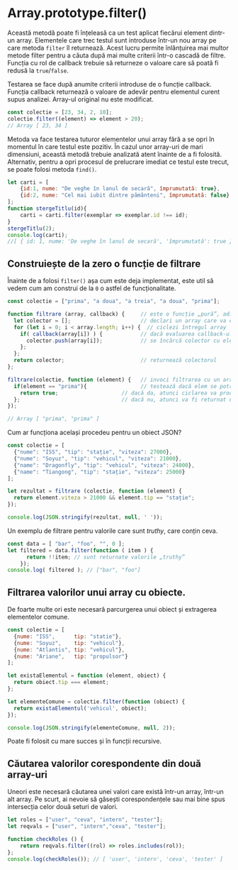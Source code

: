 # Array.prototype.filter()

Această metodă poate fi înțeleasă ca un test aplicat fiecărui element dintr-un array. Elementele care trec testul sunt introduse într-un nou array pe care metoda `filter` îl returnează. Acest lucru permite înlănțuirea mai multor metode filter pentru a căuta după mai multe criterii într-o cascadă de filtre. Funcția cu rol de callback trebuie să returneze o valoare care să poată fi redusă la `true`/`false`.

Testarea se face după anumite criterii introduse de o funcție callback. Funcția callback returnează o valoare de adevăr pentru elementul curent supus analizei. Array-ul original nu este modificat.

```javascript
const colectie = [23, 34, 2, 10];
colectie.filter((element) => element > 20);
// Array [ 23, 34 ]
```

Metoda va face testarea tuturor elementelor unui array fără a se opri în momentul în care testul este pozitiv. În cazul unor array-uri de mari dimensiuni, această metodă trebuie analizată atent înainte de a fi folosită. Alternativ, pentru a opri procesul de prelucrare imediat ce testul este trecut, se poate folosi metoda `find()`.

```javascript
let carti = [
    {id:1, nume: "De veghe în lanul de secară", împrumutată: true},
    {id:2, nume: "Cel mai iubit dintre pământeni", împrumutată: false}
];
function stergeTitlu(id){
    carti = carti.filter(exemplar => exemplar.id !== id);
}
stergeTitlu(2);
console.log(carti);
//[ { id: 1, nume: 'De veghe în lanul de secară', 'împrumutată': true } ]
```

## Construiește de la zero o funcție de filtrare

Înainte de a folosi `filter()` așa cum este deja implementat, este util să vedem cum am construi de la `0` o astfel de funcționalitate.

```javascript
const colectie = ["prima", "a doua", "a treia", "a doua", "prima"];

function filtrare (array, callback) {     // este o funcție „pură”, adică nu modifică array-ului original
  let colector = [];                      // declari un array care va colecta valorile, dacă sunt găsite
  for (let i = 0; i < array.length; i++) {  // ciclezi întregul array
    if( callback(array[i]) ) {            // dacă evaluarea callback-ului returnează true pentru valoarea căutată
      colector.push(array[i]);            // se încărcă colector cu elementele repetate, fiecare fiind valoarea
    };
  };
  return colector;                        // returnează colectorul
};

filtrare(colectie, function (element) {   // invoci filtrarea cu un array și callback. callback-ul caută true
  if(element == "prima"){                 // testează dacă elem se potrivește cu valoarea căutată
    return true;                    // dacă da, atunci ciclarea va produce elemente în array-ul colector.
  };                                // dacă nu, atunci va fi returnat un array gol.
});

// Array [ "prima", "prima" ]
```

Cum ar funcționa același procedeu pentru un obiect JSON?

```javascript
const colectie = [
  {"nume": "ISS", "tip": "stație", "viteza": 27000},
  {"nume": "Soyuz", "tip": "vehicul", "viteza": 21000},
  {"name": "Dragonfly", "tip": "vehicul", "viteza": 24000},
  {"name": "Tiangong", "tip": "stație", "viteza": 25000}
];

let rezultat = filtrare (colectie, function (element) {
  return element.viteza > 21000 && element.tip == "stație";
});

console.log(JSON.stringify(rezultat, null, ' '));
```

Un exemplu de filtrare pentru valorile care sunt *truthy*, care conțin ceva.

```javascript
const data = [ "bar", "foo", "", 0 ];
let filtered = data.filter(function ( item ) {
      return !!item; // sunt returnate valorile „truthy”
    });
console.log( filtered ); // ["bar", "foo"]
```

## Filtrarea valorilor unui array cu obiecte.

De foarte multe ori este necesară parcurgerea unui obiect și extragerea elementelor comune.

```javascript
const colectie = [
  {nume: "ISS",      tip: "statie"},
  {nume: "Soyuz",    tip: "vehicul"},
  {nume: "Atlantis", tip: "vehicul"},
  {nume: "Ariane",   tip: "propulsor"}
];

let existaElementul = function (element, obiect) {
  return obiect.tip === element;
};

let elementeComune = colectie.filter(function (obiect) {
  return existaElementul('vehicul', obiect);
});

console.log(JSON.stringify(elementeComune, null, 2));
```

Poate fi folosit cu mare succes și în funcții recursive.

## Căutarea valorilor corespondente din două array-uri

Uneori este necesară căutarea unei valori care există într-un array, într-un alt array. Pe scurt, ai nevoie să găsești corespondențele sau mai bine spus intersecția celor două seturi de valori.

```javascript
let roles = ["user", "ceva", "intern", "tester"];
let reqvals = ["user", "intern","ceva", "tester"];

function checkRoles () {
    return reqvals.filter((rol) => roles.includes(rol));
};
console.log(checkRoles()); // [ 'user', 'intern', 'ceva', 'tester' ]
```

